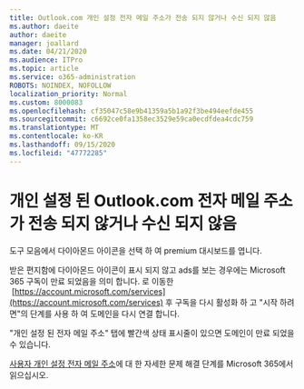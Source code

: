 ```yaml
---
title: Outlook.com 개인 설정 전자 메일 주소가 전송 되지 않거나 수신 되지 않음
ms.author: daeite
author: daeite
manager: joallard
ms.date: 04/21/2020
ms.audience: ITPro
ms.topic: article
ms.service: o365-administration
ROBOTS: NOINDEX, NOFOLLOW
localization_priority: Normal
ms.custom: 8000083
ms.openlocfilehash: cf35047c58e9b41359a5b1a92f3be494eefde455
ms.sourcegitcommit: c6692ce0fa1358ec3529e59ca0ecdfdea4cdc759
ms.translationtype: MT
ms.contentlocale: ko-KR
ms.lasthandoff: 09/15/2020
ms.locfileid: "47772285"
---
```

# <a name="my-personalized-outlookcom-email-address-isnt-sending-or-receiving"></a>개인 설정 된 Outlook.com 전자 메일 주소가 전송 되지 않거나 수신 되지 않음

도구 모음에서 다이아몬드 아이콘을 선택 하 여 premium 대시보드를 엽니다.

받은 편지함에 다이아몬드 아이콘이 표시 되지 않고 ads를 보는 경우에는 Microsoft 365 구독이 만료 되었음을 의미 합니다. 로 이동한  [https://account.microsoft.com/services](https://account.microsoft.com/services) 후 구독을 다시 활성화 하 고 "시작 하려면"의 단계를 사용 하 여 도메인을 다시 연결 합니다.

"개인 설정 된 전자 메일 주소" 탭에 빨간색 상태 표시줄이 있으면 도메인이 만료 되었을 수 있습니다.

[사용자 개인 설정 전자 메일 주소](https://support.office.com/article/75416a58-b225-4c02-8c07-8979403b427b?wt.mc_id=Office_Outlook_com_Alchemy)에 대 한 자세한 문제 해결 단계를 Microsoft 365에서 읽으십시오.
